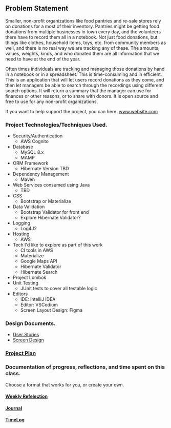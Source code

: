 ## Problem Statement

Smaller, non-profit organizations like food pantries and re-sale stores rely on donations
for a most of their inventory. Pantries might be getting food donations from multiple
businesses in town every day, and the volunteers there have to record them all in a
notebook. Not just food donations, but things like clothes, household items, toys, etc. from community
members as well, and there is no real way we are tracking any of these. The amounts,
values, weights, kinds, and who donated them are all information that we need to have at
the end of the year.

Often times individuals are tracking and managing those donations by hand in a notebook or in
a spreadsheet. This is time-consuming and in efficient. This is an application that will let users record
donations as they come, and then let managers be able to search through the recordings
using different search options. It will return a summary that the manager can use for
finances or other reasons, or to share with donors. It is open source and free to use for any non-profit
organizations. 

If you want to help support the project, you can here: www.website.com


### Project Technologies/Techniques Used.

* Security/Authentication
    * AWS Cognito
* Database
    * MySQL 8.x
    * MAMP
* ORM Framework
    * Hibernate Version TBD
* Dependency Management
    * Maven
* Web Services consumed using Java
    * TBD
* CSS
    * Bootstrap or Materialize
* Data Validation
    * Bootstrap Validator for front end
    * Explore Hibernate Validator?
* Logging
    * Log4J2
* Hosting
    * AWS
* Tech I'd like to explore as part of this work
    * CI tools in AWS
    * Materialize
    * Google Maps API
    * Hibernate Validator
    * Hibernate Search
* Project Lombok
* Unit Testing
    * JUnit tests to cover all testable logic
* Editors
    * IDE: IntelliJ IDEA
    * Editor: VSCodium
    * Screen Layout Design: Figma



### Design Documents.

* [User Stories](DesignDocuments/userStories.md)
* [Screen Design](DesignDocuments/Screens.md)

### [Project Plan](ProjectPlan.md)

### Documentation of progress, reflections, and time spent on this class.
Choose a format that works for you, or create your own.

#### [Weekly Refelection](WeeklyReflection)
#### [Journal](Journal.md)
#### [TimeLog](TimeLog.md)